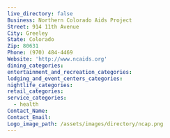 ```yaml
---
live_directory: false
Business: Northern Colorado Aids Project
Street: 914 11th Avenue
City: Greeley
State: Colorado
Zip: 80631
Phone: (970) 484-4469
Website: 'http://www.ncaids.org'
dining_categories:
entertainment_and_recreation_categories:
lodging_and_event_centers_categories:
nightlife_categories:
retail_categories:
service_categories:
  - health
Contact_Name:
Contact_Email:
Logo_image_path: /assets/images/directory/ncap.png
---
```



